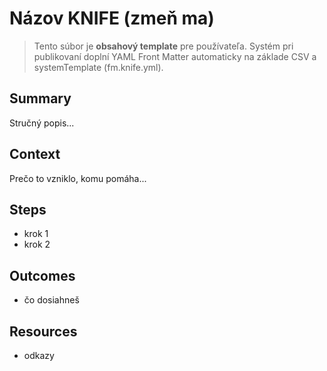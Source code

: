 <!-- User-facing content template (MD). No FM at top. -->
# Názov KNIFE (zmeň ma)

> Tento súbor je **obsahový template** pre používateľa. Systém pri publikovaní
> doplní YAML Front Matter automaticky na základe CSV a systemTemplate (fm.knife.yml).

## Summary
Stručný popis...

## Context
Prečo to vzniklo, komu pomáha...

## Steps
- krok 1
- krok 2

## Outcomes
- čo dosiahneš

## Resources
- odkazy
